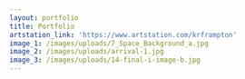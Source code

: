 ```yaml
---
layout: portfolio
title: Portfolio
artstation_link: 'https://www.artstation.com/krframpton'
image_1: /images/uploads/7_Space_Background_a.jpg
image_2: /images/uploads/arrival-1.jpg
image_3: /images/uploads/14-final-i-image-b.jpg
---
```


